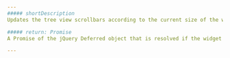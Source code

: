 ```yaml
---
##### shortDescription
Updates the tree view scrollbars according to the current size of the widget content.

##### return: Promise
A Promise of the jQuery Deferred object that is resolved if the widget is updated and rejected if it is not.

---
```

